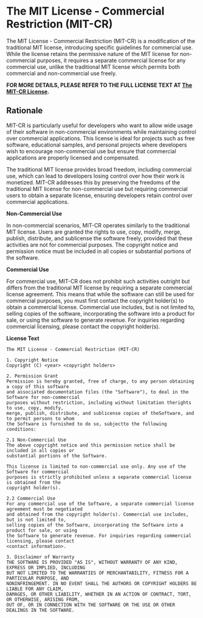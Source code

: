 # The MIT License - Commercial Restriction (MIT-CR)

The MIT License - Commercial Restriction (MIT-CR) is a modification of the traditional MIT license, introducing specific guidelines for commercial use. While the license retains the permissive nature of the MIT license for non-commercial purposes, it requires a separate commercial license for any commercial use, unlike the traditional MIT license which permits both commercial and non-commercial use freely.

**FOR MORE DETAILS, PLEASE REFER TO THE FULL LICENSE TEXT AT [The MIT-CR License](https://github.com/Lintha437/mit-cr-license/blob/main/src/The%20MIT-CR%20License%20Version%201.0.pdf).**



## Rationale

MIT-CR is particularly useful for developers who want to allow wide usage of their software in non-commercial environments while maintaining control over commercial applications. This license is ideal for projects such as free software, educational samples, and personal projects where developers wish to encourage non-commercial use but ensure that commercial applications are properly licensed and compensated.

The traditional MIT license provides broad freedom, including commercial use, which can lead to developers losing control over how their work is monetized. MIT-CR addresses this by preserving the freedoms of the traditional MIT license for non-commercial use but requiring commercial users to obtain a separate license, ensuring developers retain control over commercial applications.



**Non-Commercial Use**

In non-commercial scenarios, MIT-CR operates similarly to the traditional MIT license. Users are granted the rights to use, copy, modify, merge, publish, distribute, and sublicense the software freely, provided that these activities are not for commercial purposes. The copyright notice and permission notice must be included in all copies or substantial portions of the software.



**Commercial Use**

For commercial use, MIT-CR does not prohibit such activities outright but differs from the traditional MIT license by requiring a separate commercial license agreement. This means that while the software can still be used for commercial purposes, you must first contact the copyright holder(s) to obtain a commercial license. Commercial use includes, but is not limited to, selling copies of the software, incorporating the software into a product for sale, or using the software to generate revenue. For inquiries regarding commercial licensing, please contact the copyright holder(s).



**License Text**

```
The MIT License - Commercial Restriction (MIT-CR)

1. Copyright Notice
Copyright (C) <year> <copyright holders>

2. Permission Grant
Permission is hereby granted, free of charge, to any person obtaining a copy of this software
and associated documentation files (the "Software"), to deal in the Software for non-commercial
purposes without restriction, including without limitation therights to use, copy, modify,
merge, publish, distribute, and sublicense copies of theSoftware, and to permit persons to whom
the Software is furnished to do so, subjectto the following conditions:

2.1 Non-Commercial Use
The above copyright notice and this permission notice shall be included in all copies or
substantial portions of the Software.

This license is limited to non-commercial use only. Any use of the Software for commercial
purposes is strictly prohibited unless a separate commercial license is obtained from the
copyright holder(s).

2.2 Commercial Use
For any commercial use of the Software, a separate commercial license agreement must be negotiated
and obtained from the copyright holder(s). Commercial use includes, but is not limited to,
selling copies of the Software, incorporating the Software into a product for sale, or using
the Software to generate revenue. For inquiries regarding commercial licensing, please contact
<contact information>.

3. Disclaimer of Warranty
THE SOFTWARE IS PROVIDED "AS IS", WITHOUT WARRANTY OF ANY KIND, EXPRESS OR IMPLIED, INCLUDING
BUT NOT LIMITED TO THE WARRANTIES OF MERCHANTABILITY, FITNESS FOR A PARTICULAR PURPOSE, AND
NONINFRINGEMENT. IN NO EVENT SHALL THE AUTHORS OR COPYRIGHT HOLDERS BE LIABLE FOR ANY CLAIM,
DAMAGES, OR OTHER LIABILITY, WHETHER IN AN ACTION OF CONTRACT, TORT, OR OTHERWISE, ARISING FROM,
OUT OF, OR IN CONNECTION WITH THE SOFTWARE OR THE USE OR OTHER DEALINGS IN THE SOFTWARE.
```
